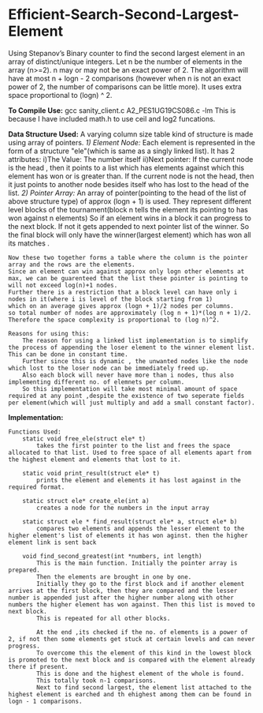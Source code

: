# Efficient-Search-Second-Largest-Element

Using Stepanov’s Binary counter to find the second largest element in an array of distinct/unique integers. 
Let n be the number of elements in the array (n>=2).  n may or may not be an exact power of 2.
The algorithm will have at most n + logn - 2 comparisons (however when n is not an exact power of 2, the number of comparisons can be little more).
It uses extra space proportional to (logn) ^ 2.

**To Compile Use:**
    gcc sanity_client.c A2_PES1UG19CS086.c -lm
This is because I have included math.h to use ceil and log2 funcations.

**Data Structure Used:**
        A varying column size table kind of structure is made using array of pointers.
        _1) Element Node:_
            Each element is represented in the form of a structure "ele"(which is same as a singly linked list).
            It has 2 attributes:
            i)The Value: The number itself
            ii)Next pointer: If the current node is the head , then it points to a list which has elements against which this element has won or is greater than.
                             If the current node is not the head, then it just points to another node besides itself who has lost to the head of the list.
        _2) Pointer Array:_ An array of pointer(pointing to the head of the list of above structure type) of approx (logn + 1) is used.
          They represent different level blocks of the tournament(block n tells the element its pointing to has won against n elements)
          So if an element wins in a block it can progress to the next block. If not it gets appended to next pointer list of the winner.
          So the final block will only have the winner(largest element) which has won all its matches .

    Now these two together forms a table where the column is the pointer array and the rows are the elements.
    Since an element can win against approx only logn other elements at max, we can be guarenteed that the list these pointer is pointing to will not exceed log(n)+1 nodes.
    Further there is a restriction that a block level can have only i nodes in it(where i is level of the block starting from 1)
    which on an average gives approx (logn + 1)/2 nodes per columns.
    so total number of nodes are approximately (log n + 1)*(log n + 1)/2.
    Therefore the space complexity is proportional to (log n)^2.

    Reasons for using this:    
        The reason for using a linked list implementation is to simplify the process of appending the loser element to the winner element list. This can be done in constant time.
        Further since this is dynamic , the unwanted nodes like the node which lost to the loser node can be immediately freed up.
        Also each block will never have more than i nodes, thus also implementing different no. of elemnets per column.
        So this implementation will take most minimal amount of space required at any point ,despite the existence of two seperate fields per element(which will just multiply and add a small constant factor). 


**Implementation:**

    Functions Used:
        static void free_ele(struct ele* t)
            takes the first pointer to the list and frees the space allocated to that list. Used to free space of all elements apart from the highest element and elements that lost to it.

        static void print_result(struct ele* t)
            prints the element and elements it has lost against in the required format.
        
        static struct ele* create_ele(int a)
            creates a node for the numbers in the input array
        
        static struct ele * find_result(struct ele* a, struct ele* b)
            compares two elements and appends the lesser element to the higher element's list of elements it has won aginst. then the higher element link is sent back
        
        void find_second_greatest(int *numbers, int length)
            This is the main function. Initially the pointer array is prepared.
            Then the elements are brought in one by one.
            Initially they go to the first block and if another element arrives at the first block, then they are compared and the lesser number is appended just after the higher number along with other numbers the higher element has won against. Then this list is moved to next block.
            This is repeated for all other blocks.

            At the end ,its checked if the no. of elements is a power of 2, if not then some elements get stuck at certain levels and can never progress.
            To overcome this the element of this kind in the lowest block is promoted to the next block and is compared with the element already there if present.
            This is done and the highest element of the whole is found.
            This totally took n-1 comparisons.
            Next to find second largest, the element list attached to the highest element is earched and th ehighest among them can be found in logn - 1 comparisons.
